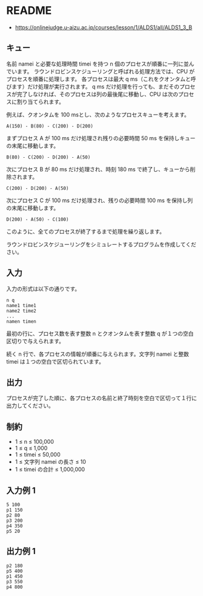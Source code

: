 # README
- <https://onlinejudge.u-aizu.ac.jp/courses/lesson/1/ALDS1/all/ALDS1_3_B>
## キュー
名前 namei と必要な処理時間 timei を持つ n 個のプロセスが順番に一列に並んでいます。
ラウンドロビンスケジューリングと呼ばれる処理方法では、CPU がプロセスを順番に処理します。
各プロセスは最大 q ms（これをクオンタムと呼びます）だけ処理が実行されます。
q ms だけ処理を行っても、まだそのプロセスが完了しなければ、そのプロセスは列の最後尾に移動し、CPU は次のプロセスに割り当てられます。

例えば、クオンタムを 100 msとし、次のようなプロセスキューを考えます。

```
A(150) - B(80) - C(200) - D(200)
```

まずプロセス A が 100 ms だけ処理され残りの必要時間 50 ms を保持しキューの末尾に移動します。

```
B(80) - C(200) - D(200) - A(50)
```

次にプロセス B が 80 ms だけ処理され、時刻 180 ms で終了し、キューから削除されます。

```
C(200) - D(200) - A(50)
```

次にプロセス C が 100 ms だけ処理され、残りの必要時間 100 ms を保持し列の末尾に移動します。

```
D(200) - A(50) - C(100)
```

このように、全てのプロセスが終了するまで処理を繰り返します。

ラウンドロビンスケジューリングをシミュレートするプログラムを作成してください。
## 入力
入力の形式は以下の通りです。

```
n q
name1 time1
name2 time2
...
namen timen
```

最初の行に、プロセス数を表す整数 n とクオンタムを表す整数 q が１つの空白区切りで与えられます。

続く n 行で、各プロセスの情報が順番に与えられます。文字列 namei と整数 timei は１つの空白で区切られています。
## 出力
プロセスが完了した順に、各プロセスの名前と終了時刻を空白で区切って１行に出力してください。
## 制約
- 1 ≤ n ≤ 100,000
- 1 ≤ q ≤ 1,000
- 1 ≤ timei ≤ 50,000
- 1 ≤ 文字列 namei の長さ ≤ 10
- 1 ≤ timei の合計 ≤ 1,000,000
## 入力例 1
```
5 100
p1 150
p2 80
p3 200
p4 350
p5 20
```
## 出力例 1
```
p2 180
p5 400
p1 450
p3 550
p4 800
```
